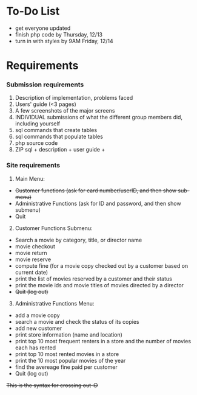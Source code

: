 # To-Do List
+ get everyone updated
+ finish php code by Thursday, 12/13
+ turn in with styles by 9AM Friday, 12/14

# Requirements
### Submission requirements
1. Description of implementation, problems faced
2. Users' guide (<3 pages)
6. A few screenshots of the major screens
7. INDIVIDUAL submissions of what the different group members did, including yourself
3. sql commands that create tables
4. sql commands that populate tables
5. php source code
8. ZIP sql + description + user guide + 


### Site requirements
1. Main Menu:
- ~~Customer functions (ask for card number/userID, and then show sub-menu)~~
- Administrative Functions (ask for ID and password, and then show submenu)
- Quit
2. Customer Functions Submenu:
- Search a movie by category, title, or director name
- movie checkout
- movie return
- movie reserve
- compute fine (for a movie copy checked out by a customer based on current date)
- print the list of movies reserved by a customer and their status
- print the movie ids and movie titles of movies directed by a director
- ~~Quit (log out)~~
3. Administrative Functions Menu: 
- add a movie copy
- search a movie and check the status of its copies
- add new customer
- print store information (name and location)
- print top 10 most frequent renters in a store and the number of movies each has rented
- print top 10 most rented movies in a store
- print the 10 most popular movies of the year
- find the avereage fine paid per customer
- Quit (log out)

~~This is the syntax for crossing out :D~~
